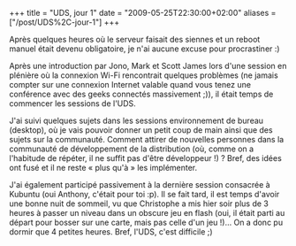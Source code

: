 +++
title = "UDS, jour 1"
date = "2009-05-25T22:30:00+02:00"
aliases = ["/post/UDS%2C-jour-1"]
+++
    <p>Après quelques heures où le serveur faisait des siennes et un reboot manuel était devenu obligatoire, je n'ai aucune excuse pour procrastiner :)</p>


<p>Après une introduction par Jono, Mark et Scott James lors d'une session en plénière où la connexion Wi-Fi rencontrait quelques problèmes (ne jamais compter sur une connexion Internet valable quand vous tenez une conférence avec des geeks connectés massivement ;)), il était temps de commencer les sessions de l'UDS.</p>


<p>J'ai suivi quelques sujets dans les sessions environnement de bureau (desktop), où je vais pouvoir donner un petit coup de main ainsi que des sujets sur la communauté. Comment attirer de nouvelles personnes dans la communauté de développement de la distribution (où, comme on a l'habitude de répéter, il ne suffit pas d'être développeur !) ? Bref, des idées ont fusé et il ne reste « plus qu'à » les implémenter.</p>


<p>J'ai également participé passivement à la dernière session consacrée à Kubuntu (oui Anthony, c'était pour toi :p).
Il se fait tard, il est temps d'avoir une bonne nuit de sommeil, vu que Christophe a mis hier soir plus de 3 heures à passer un niveau dans un obscure jeu en flash (oui, il était parti au départ pour bosser sur une carte, mais pas celle d'un jeu !)… On a donc pu dormir que 4 petites heures. Bref, l'UDS, c'est difficile ;)</p>